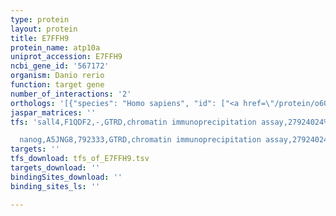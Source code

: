 ```yaml
---
type: protein
layout: protein
title: E7FFH9
protein_name: atp10a
uniprot_accession: E7FFH9
ncbi_gene_id: '567172'
organism: Danio rerio
function: target gene
number_of_interactions: '2'
orthologs: '[{"species": "Homo sapiens", "id": ["<a href=\"/protein/o60312\">O60312</a>"]}, {"species": "Mus musculus", "id": ["<a href=\"/protein/o54827\">O54827</a>"]}, {"species": "Rattus norvegicus", "id": ["A0A0G2JWQ8"]}, {"species": "Drosophila melanogaster", "id": ["<a href=\"/protein/q7ktg5\">Q7KTG5</a>"]}, {"species": "Caenorhabditis elegans", "id": ["<a href=\"/protein/o18182\">O18182</a>"]}, {"species": "Saccharomyces cerevisiae", "id": ["<a href=\"/protein/q12675\">Q12675</a>", "<a href=\"/protein/p32660\">P32660</a>"]}]'
jaspar_matrices: ''
tfs: 'sall4,F1QDF2,-,GTRD,chromatin immunoprecipitation assay,27924024%5Buid%5D,No

  nanog,A5JNG8,792333,GTRD,chromatin immunoprecipitation assay,27924024%5Buid%5D,No'
targets: ''
tfs_download: tfs_of_E7FFH9.tsv
targets_download: ''
bindingSites_download: ''
binding_sites_ls: ''

---
```


